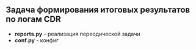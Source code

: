 ## Задача формирования итоговых результатов по логам CDR

- **reports.py** - реализация переодической задачи
- **conf.py** - конфиг